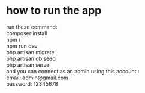<h1>how to run the app</h1>
run these command: <br>
composer install<br>
npm i<br>
npm run dev<br>
php artisan migrate<br>
php artisan db:seed <br>
php artisan serve<br>
and you can connect as an admin using this account :<br>
email: admin@gmail.com<br>
password: 12345678